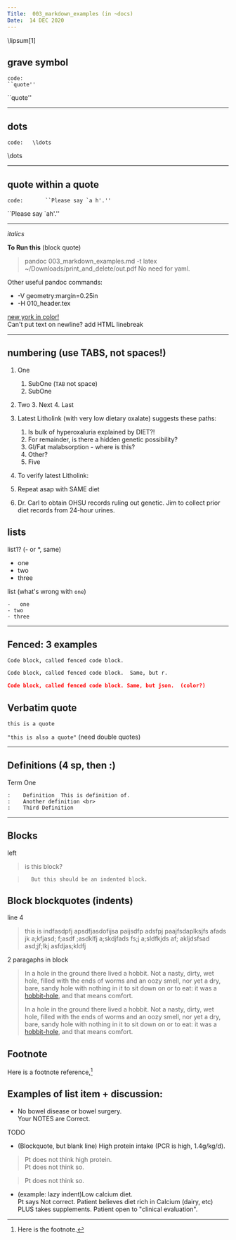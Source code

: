 ```yaml
---
Title:  003_markdown_examples (in ~docs)
Date:  14 DEC 2020
---
```


<!--
something wrong with yaml?
output:  
  pdf_document  
    pdf-engine:  xelatex
    number_sections:  true 
-->
<!--
vim:linebreak:spell:nowrap tw=79 fo=tqlnr foldcolumn=3 
-->

<!--
!pandoc % -t latex --toc -V linkcolor:blue -V fontsize=12pt -V geometry:margin=0.4in -o ~/Downloads/print_and_delete/out.pdf
!pandoc % -t latex --toc -V linkcolor:blue -V fontsize=12pt -V geometry:margin=0.4in -o ~/Downloads/print_and_delete/out.pdf

-H header
-V or --variable
--pdf-engine=xelatex

--toc for table of contents 

PANDOC EXAMPLES:
[https://learnbyexample.github.io/tutorial/ebook-generation/customizing-pandoc/]()

MARKDOWN GUIDE:
[https://www.markdownguide.org/basic-syntax/]()

vim: to format all urls for md
s/https.*/[&]()/g

-->

<!--  to run next line, must have -H ~/dotfiles/tex/geometry.tex in pandoc call.
geometry.tex includes necessary \usepackage

-->
\lipsum[1]

##	grave symbol

```
code:
``quote''
```
``quote''

---


##	dots
```
code:	\ldots
```
\dots

---


##	quote within a quote
```
code:		``Please say `a h'.''
```
``Please say `ah'.''

---

*italics*

**To Run this** (block quote)

> pandoc 003_markdown_examples.md  -t latex
> ~/Downloads/print_and_delete/out.pdf
> No need for yaml.
>

Other useful pandoc commands: 

* -V geometry:margin=0.25in 
* -H 010_header.tex

[new york in color!](http://nytimes.com) <br>
Can't put text on newline?   add HTML linebreak

---


## numbering (use TABS, not spaces!)

1.  One
    1.  SubOne (`TAB` not space)
    2.  SubOne

2.  Two
    3.  Next
    4.  Last


1.  Latest Litholink (with very low dietary oxalate) suggests these paths:
    1. Is bulk of hyperoxaluria explained by  DIET?!   
    2.  For remainder, is there a hidden genetic possibility?
    3.  GI/Fat malabsorption  - where is this?
    4.  Other?
    5.  Five

2.  To verify latest Litholink:
  1.  Repeat asap with SAME diet 

3.  Dr.  Carl to obtain OHSU records ruling out genetic.
    Jim to collect prior diet records from 24-hour urines.

## lists  
list1? (- or *, same)

- one 
- two
- three

list (what's wrong with `one`)

	-	one
	- two
	- three

***
## Fenced:  3 examples
```
Code block, called fenced code block.
```
```r
Code block, called fenced code block.  Same, but r.
```

```json
Code block, called fenced code block. Same, but json.  (color?)
```

## Verbatim quote
`this is a quote`

`"this is also a quote"` (need double quotes)

<!--  
## Headers
# Title 1 
## Title 2 
### Title 3 
#### Title 4 
##### Title 5 
--> 

<!-- comment -->

<!-- horizontal line -->	

***
## Definitions (4 sp, then :)

Term One   

    :    Definition  This is definition of.  
    :    Another definition <br>
    :    Third Definition


***
## Blocks
left  
>	is this block?

>		But this should be an indented block.  

## Block blockquotes (indents)
line 4	

>	this is indfasdpfj  apsdfjasdofijsa  paijsdfp adsfpj paajfsdaplksjfs afads
	jk  a;kfjasd; f;asdf ;asdklfj a;skdjfads fs;j a;sldfkjds af; akljdsfsad
  asd;jf;lkj asfdjas;kldfj 
	
	
2 paragaphs in block

>	In a hole in the ground there lived a hobbit. Not a nasty, dirty, wet hole,
filled with the ends of worms and an oozy smell, nor yet a dry, bare, sandy
hole with nothing in it to sit down on or to eat: it was a
[hobbit-hole](https://en.wikipedia.org/wiki/Hobbit#Lifestyle "Hobbit
lifestyles"), and that means comfort.
>
>	In a hole in the ground there lived a hobbit. Not a nasty, dirty, wet hole,
filled with the ends of worms and an oozy smell, nor yet a dry, bare, sandy
hole with nothing in it to sit down on or to eat: it was a
[hobbit-hole](https://en.wikipedia.org/wiki/Hobbit#Lifestyle "Hobbit
lifestyles"), and that means comfort.

## Footnote

Here is a footnote reference,[^1] 

[^1]: Here is the footnote.

## Examples of list item + discussion: 
  - No bowel disease or bowel surgery.  
    Your NOTES are Correct.

TODO
  - (Blockquote, but blank line) High protein intake (PCR is high, 1.4g/kg/d).  
> Pt does not think high protein.   
>  Pt does not think so.  

>   Pt does not think  so.

  - (example: lazy indent)Low calcium diet.   
Pt says Not correct.   Patient believes diet rich in Calcium
  (dairy, etc) PLUS takes supplements.  Patient open to "clinical evaluation".
